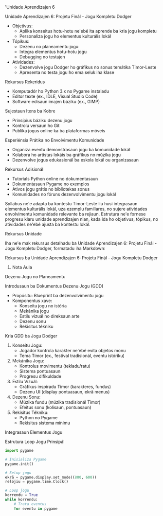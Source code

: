 'Unidade Aprendizajen 6

Unidade Aprendizajen 6: Projetu Finál - Jogu Kompletu Dodger
- Objetivus:
  * Aplika konseitus hotu-hotu ne'ebé ita aprende ba kria jogu kompletu
  * Personaliza jogu ho elementus kulturális lokál
- Tópikus:
  * Dezenu no planeamentu jogu
  * Integra elementus hotu-hotu jogu
  * Debugging no testajen
- Atividades:
  * Dezenvolve jogu Dodger ho gráfikus no sonus temátika Timor-Leste
  * Apresenta no testa jogu ho ema seluk iha klase

Rekursus Rekeridus
- Komputadór ho Python 3.x no Pygame instaladu
- Editor texte (ex., IDLE, Visual Studio Code)
- Software edisaun imajen báziku (ex., GIMP)

Sujestaun Itens ba Kobre
- Prinsípius báziku dezenu jogu
- Kontrolu versaun ho Git
- Publika jogus online ka ba plataformas móveis

Esperiénsia Prátika no Envolvimentu Komunidade
- Organiza eventu demonstrasaun jogu ba komunidade lokál
- Kolabora ho artistas lokáis ba gráfikus no múzika jogu
- Dezenvolve jogus edukasionál ba eskola lokál ou organizasaun

Rekursus Adisionál
- Tutorials Python online no dokumentasaun
- Dokumentasaun Pygame no exemplos
- Ativos jogu grátis no bibliotekas sonus
- Komunidades no fóruns dezenvolvimentu jogu lokál

Syllabus ne'e adapta ba kontestu Timor-Leste liu husi integrasaun elementus kulturális lokál, uza ezemplu familiares, no sujere atividades envolvimentu komunidade relevante ba rejiaun. Estrutura ne'e fornese progresu klaru unidade aprendizajen nian, kada ida ho objetivus, tópikus, no atividades ne'ebé ajusta ba kontestu lokál.

Rekursus Unidade

Iha ne'e mak rekursus detalhadu ba Unidade Aprendizajen 6: Projetu Finál - Jogu Kompletu Dodger, formatadu iha Markdown:

Rekursus ba Unidade Aprendizajen 6: Projetu Finál - Jogu Kompletu Dodger

1. Nota Aula

Dezenu Jogu no Planeamentu

Introdusaun ba Dokumentus Dezenu Jogu (GDD)
- Propósitu: Blueprint ba dezenvolvimentu jogu
- Komponentus xave:
  * Konseitu jogu no istória
  * Mekánika jogu
  * Estilu vizuál no direksaun arte
  * Dezenu sonu
  * Rekisitus tékniku

Kria GDD ba Jogu Dodger
1. Konseitu Jogu:
   - Jogador kontrola karakter ne'ebé evita objetos monu
   - Tema Timor (ex., festival tradisionál, eventu istóriku)
2. Mekánika Jogu:
   - Kontrolus movimentu (tekladu/ratu)
   - Sistema pontuasaun
   - Progresu difikuldade
3. Estilu Vizuál:
   - Gráfikus inspiradu Timor (karakteres, fundus)
   - Dezenu UI (display pontuasaun, ekrã menus)
4. Dezenu Sonu:
   - Múzika fundu (múzika tradisionál Timor)
   - Efeitus sonu (kolisaun, pontuasaun)
5. Rekisitus Tékniku:
   - Python no Pygame
   - Rekisitus sistema mínimu

Integrasaun Elementus Jogu

Estrutura Loop Jogu Prinsipál
```python
import pygame

# Inisializa Pygame
pygame.init()

# Setup jogu
ekrã = pygame.display.set_mode((800, 600))
relójiu = pygame.time.Clock()

# Loop jogu
korrendu = True
while korrendu:
    # Trata eventus
    for eventu in pygame
